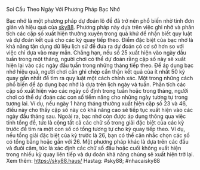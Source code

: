 Soi Cầu Theo Ngày Với Phương Pháp Bạc Nhớ

Bạc nhớ là một phương pháp dự đoán lô đề đã trở nên phổ biến nhờ tính đơn giản và hiệu quả của [sky88](https://sky88.haus/). Phương pháp này dựa trên việc ghi nhớ và phân tích các cặp số xuất hiện thường xuyên trong quá khứ để nhận biết quy luật và dự đoán kết quả cho các kỳ quay tiếp theo. Điểm đặc biệt của bạc nhớ là khả năng tận dụng dữ liệu lịch sử để đưa ra dự đoán có cơ sở hơn so với việc chỉ dựa vào may mắn. Chẳng hạn, nếu số 25 xuất hiện vào ngày đầu tuần trong một tháng, người chơi có thể dự đoán rằng cặp số này sẽ xuất hiện lại vào các ngày đầu tuần trong những tháng tiếp theo. Để áp dụng bạc nhớ hiệu quả, người chơi cần ghi chép cẩn thận kết quả của ít nhất 50 kỳ quay gần nhất để tìm ra quy luật một cách chính xác. Một trong những cách phổ biến để áp dụng bạc nhớ là dựa trên lịch ngày và tuần. Phân tích các cặp số xuất hiện vào các ngày cố định trong tuần hoặc trong tháng, người chơi có thể dự đoán các con số tiềm năng cho những ngày tương tự trong tương lai.
Ví dụ, nếu ngày 1 hàng tháng thường xuất hiện cặp số 23 và 46, điều này cho thấy cặp số này có khả năng cao sẽ tiếp tục xuất hiện vào các ngày đầu tháng sau. Ngoài ra, bạc nhớ còn được áp dụng thông qua việc tính tổng đề, tức là cộng tất cả các chữ số trong giải đặc biệt của các kỳ trước để tìm ra một con số có tổng tương tự cho kỳ quay tiếp theo. Ví dụ, nếu tổng giải đặc biệt của kỳ trước là 26, bạn có thể cân nhắc chọn các số có tổng bằng hoặc gần với 26. Một phương pháp khác là dựa trên các đầu và đuôi câm, tức là xác định các chữ số đầu hoặc cuối không xuất hiện trong nhiều kỳ quay liên tiếp và dự đoán khả năng chúng sẽ xuất hiện trở lại.
Xem thêm: https://sky88.haus/
Hastag: #sky88; #nhacaisky88
